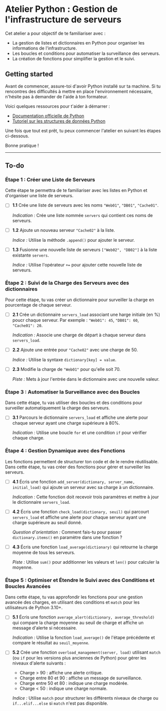 # Atelier Python : Gestion de l'infrastructure de serveurs

Cet atelier a pour objectif de te familiariser avec :

- La gestion de listes et dictionnaires en Python pour organiser les informations de l'infrastructure.
- Les boucles et conditions pour automatiser la surveillance des serveurs.
- La création de fonctions pour simplifier la gestion et le suivi.

## Getting started

Avant de commencer, assure-toi d'avoir Python installé sur ta machine. Si tu rencontres des difficultés à mettre en place l'environnement nécessaire, n'hésite pas à demander de l'aide à ton formateur.

Voici quelques ressources pour t'aider à démarrer :

- [Documentation officielle de Python](https://docs.python.org/3/)
- [Tutoriel sur les structures de données Python](https://docs.python.org/3/tutorial/datastructures.html)

Une fois que tout est prêt, tu peux commencer l'atelier en suivant les étapes ci-dessous.

Bonne pratique !

---

## To-do

### **Étape 1 : Créer une Liste de Serveurs**

Cette étape te permettra de te familiariser avec les listes en Python et d'organiser une liste de serveurs.

- [ ] **1.1** Crée une liste de serveurs avec les noms `"Web01"`, `"DB01"`, `"Cache01"`.
  
  *Indication :* Crée une liste nommée `servers` qui contient ces noms de serveurs.

- [ ] **1.2** Ajoute un nouveau serveur `"Cache02"` à la liste.

  *Indice :* Utilise la méthode `.append()` pour ajouter le serveur.

- [ ] **1.3** Fusionne une nouvelle liste de serveurs `["Web02", "DB02"]` à la liste existante `servers`.

  *Indice :* Utilise l'opérateur `+=` pour ajouter cette nouvelle liste de serveurs.

### **Étape 2 : Suivi de la Charge des Serveurs avec des dictionnaires**

Pour cette étape, tu vas créer un dictionnaire pour surveiller la charge en pourcentage de chaque serveur.

- [ ] **2.1** Crée un dictionnaire `servers_load` associant une harge initiale (en %) poucr chaque serveur. Par exemple : `"Web01": 45`, `"DB01": 60`, `"Cache01": 20`.

  *Indication :* Associe une charge de départ à chaque serveur dans `servers_load`.

- [ ] **2.2** Ajoute une entrée pour `"Cache02"` avec une charge de 50.

  *Indice :* Utilise la syntaxe `dictionary[key] = value`.

- [ ] **2.3** Modifie la charge de `"Web01"` pour qu'elle soit 70.

  *Piste :* Mets à jour l'entrée dans le dictionnaire avec une nouvelle valeur.

### **Étape 3 : Automatiser la Surveillance avec des Boucles**

Dans cette étape, tu vas utiliser des boucles et des conditions pour surveiller automatiquement la charge des serveurs.

- [ ] **3.1** Parcours le dictionnaire `servers_load` et affiche une alerte pour chaque serveur ayant une charge supérieure à 80%.

  *Indication :* Utilise une boucle `for` et une condition `if` pour vérifier chaque charge.

### **Étape 4 : Gestion Dynamique avec des Fonctions**

Les fonctions permettent de structurer ton code et de le rendre réutilisable. Dans cette étape, tu vas créer des fonctions pour gérer et surveiller les serveurs.

- [ ] **4.1** Écris une fonction `add_server(dictionary, server_name, initial_load)` qui ajoute un serveur avec sa charge à un dictionnaire.

  *Indication :* Cette fonction doit recevoir trois paramètres et mettre à jour le dictionnaire `servers_load`.

- [ ] **4.2** Écris une fonction `check_load(dictionary, seuil)` qui parcourt `servers_load` et affiche une alerte pour chaque serveur ayant une charge supérieure au seuil donné.

  *Question d'orientation :* Comment fais-tu pour passer `dictionary.items()` en paramètre dans une fonction ?

- [ ] **4.3** Écris une fonction `load_average(dictionary)` qui retourne la charge moyenne de tous les serveurs.

  *Piste :* Utilise `sum()` pour additionner les valeurs et `len()` pour calculer la moyenne.

### **Étape 5 : Optimiser et Étendre le Suivi avec des Conditions et Boucles Avancées**

Dans cette étape, tu vas approfondir les fonctions pour une gestion avancée des charges, en utilisant des conditions et `match` pour les utilisateurs de Python 3.10+.

- [ ] **5.1** Écris une fonction `average_alert(dictionary, average_threshold)` qui compare la charge moyenne au seuil de charge et affiche un message d'alerte si nécessaire.

  *Indication :* Utilise la fonction `load_average()` de l'étape précédente et compare le résultat au `seuil_moyenne`.

- [ ] **5.2** Crée une fonction `overload_management(server, load)` utilisant `match` (ou `if` pour les versions plus anciennes de Python) pour gérer les niveaux d'alerte suivants :
    - Charge > 90 : affiche une alerte critique.
    - Charge entre 80 et 90 : affiche un message de surveillance.
    - Charge entre 50 et 80 : indique une charge modérée.
    - Charge < 50 : indique une charge normale.

  *Indice :* Utilise `match` pour structurer les différents niveaux de charge ou `if...elif...else` si `match` n'est pas disponible.